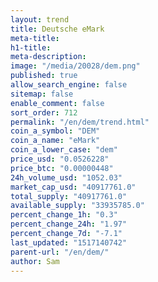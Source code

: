 ```yaml
---
layout: trend
title: Deutsche eMark
meta-title: 
h1-title: 
meta-description: 
image: "/media/20028/dem.png"
published: true
allow_search_engine: false
sitemap: false
enable_comment: false
sort_order: 712
permalink: "/en/dem/trend.html"
coin_a_symbol: "DEM"
coin_a_name: "eMark"
coin_a_lower_case: "dem"
price_usd: "0.0526228"
price_btc: "0.00000448"
24h_volume_usd: "1052.03"
market_cap_usd: "40917761.0"
total_supply: "40917761.0"
available_supply: "33935785.0"
percent_change_1h: "0.3"
percent_change_24h: "1.97"
percent_change_7d: "-7.1"
last_updated: "1517140742"
parent-url: "/en/dem/"
author: Sam
---
```


